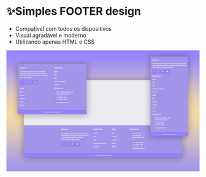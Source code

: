 # ✨Simples FOOTER design

-   Compatível com todos os dispositivos
-   Visual agradável e moderno
-   Utilizando apenas HTML e CSS

![preview img](./responsive-footer-design.jpg)
